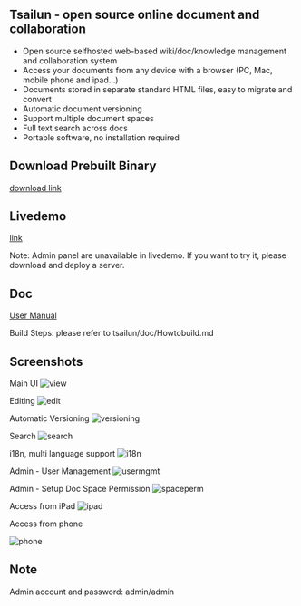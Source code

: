 ## Tsailun - open source online document and collaboration

- Open source selfhosted web-based wiki/doc/knowledge management and collaboration system
- Access your documents from any device with a browser (PC, Mac, mobile phone and ipad...)
- Documents stored in separate standard HTML files, easy to migrate and convert
- Automatic document versioning
- Support multiple document spaces
- Full text search across docs
- Portable software, no installation required

## Download Prebuilt Binary
[download link](https://github.com/lisupeng/tsailunreleases)

## Livedemo
[link](http://tsailun.com.cn/demo)

Note: Admin panel are unavailable in livedemo.
If you want to try it, please download and deploy a server.

## Doc

[User Manual](http://tsailun.com.cn/spaces/doc/pages/Getting_Started/Launch?op=view)

Build Steps: please refer to tsailun/doc/Howtobuild.md

## Screenshots
 
Main UI
![view](https://user-images.githubusercontent.com/97643149/154651761-0873d01e-5cf3-45ae-8860-3198195981e6.jpg)

Editing
![edit](https://user-images.githubusercontent.com/97643149/154651941-ca750eb4-8e6e-4763-a888-53f1eea15ac9.jpg)

Automatic Versioning
![versioning](https://user-images.githubusercontent.com/97643149/154652101-fbbb0080-2b1e-4d91-b682-b6ca9911d1db.jpg)

Search
![search](https://user-images.githubusercontent.com/97643149/154652156-69d8df1b-cc86-492e-b92c-7ede69605ff6.jpg)

i18n, multi language support
![i18n](https://user-images.githubusercontent.com/97643149/154652191-51b3f12a-c0c0-430a-bd14-996faf4eb5fb.jpg)
 
Admin - User Management
![usermgmt](https://user-images.githubusercontent.com/97643149/154652353-96523317-06f3-46c0-9aa4-4b4a77f885cd.jpg)

Admin - Setup Doc Space Permission
![spaceperm](https://user-images.githubusercontent.com/97643149/154652512-bef5a086-ec97-4a1b-ac0c-433ee52fcbcc.jpg)

Access from iPad
![ipad](https://user-images.githubusercontent.com/97643149/154877668-ecb257d9-f1ff-4457-b577-878a9a15f25d.png)

Access from phone

![phone](https://user-images.githubusercontent.com/97643149/154686394-491d1031-184a-44ab-a7f2-29d9405a5839.gif)



## Note
Admin account and password: admin/admin


